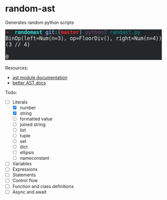 # random-ast

Generates random python scripts

![random-ast screenshot](screenshot.png)

Resources:

* [ast module documentation](https://docs.python.org/3/library/ast.html)
* [better AST docs](https://greentreesnakes.readthedocs.io/en/latest/)

Todo:

* [ ] Literals
    * [x] number
    * [x] string
    * [ ] formatted value
    * [ ] joined string
    * [ ] list
    * [ ] tuple
    * [ ] set
    * [ ] dict
    * [ ] ellipsis
    * [ ] nameconstant
* [ ] Variables
* [ ] Expressions
* [ ] Statements
* [ ] Control flow
* [ ] Function and class definitions
* [ ] Async and await
